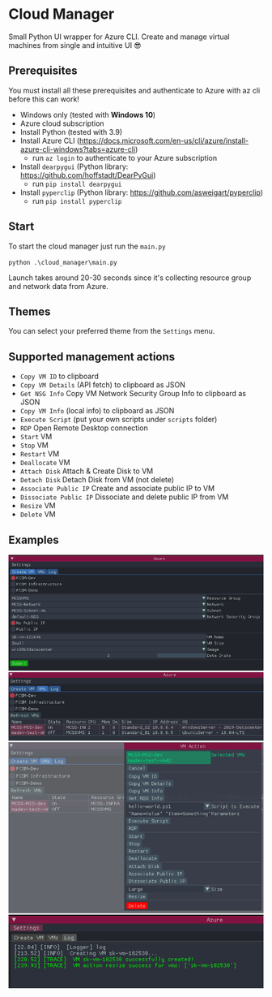 # Cloud Manager

Small Python UI wrapper for Azure CLI. Create and manage virtual machines from single and intuitive UI 😎

## Prerequisites

You must install all these prerequisites and authenticate to Azure with az cli before this can work!

- Windows only (tested with **Windows 10**)
- Azure cloud subscription
- Install Python (tested with 3.9)
- Install Azure CLI (<https://docs.microsoft.com/en-us/cli/azure/install-azure-cli-windows?tabs=azure-cli>)
  - run `az login` to authenticate to your Azure subscription
- Install `dearpygui` (Python library: <https://github.com/hoffstadt/DearPyGui>)
  - run `pip install dearpygui`
- Install `pyperclip` (Python library: <https://github.com/asweigart/pyperclip>)
  - run `pip install pyperclip`

## Start

To start the cloud manager just run the `main.py`

`python .\cloud_manager\main.py`

Launch takes around 20-30 seconds since it's collecting resource group and network data from Azure.

## Themes

You can select your preferred theme from the `Settings` menu.

## Supported management actions

- `Copy VM ID` to clipboard
- `Copy VM Details` (API fetch) to clipboard as JSON
- `Get NSG Info` Copy VM Network Security Group Info to clipboard as JSON
- `Copy VM Info` (local info) to clipboard as JSON
- `Execute Script` (put your own scripts under `scripts` folder)
- `RDP` Open Remote Desktop connection
- `Start` VM
- `Stop` VM
- `Restart` VM
- `Deallocate` VM
- `Attach Disk` Attach & Create Disk to VM
- `Detach Disk` Detach Disk from VM (not delete)
- `Associate Public IP` Create and associate public IP to VM
- `Dissociate Public IP` Dissociate and delete public IP from VM
- `Resize` VM
- `Delete` VM

## Examples

![cloud manager main](./images/cloud_manager.PNG 'Cloud Manager Main')
![cloud manager vms](./images/cloud_manager_vms.PNG 'Cloud Manager VMs')
![cloud manager action](./images/cloud_manager_action.PNG 'Cloud Manager Action')
![cloud manager log](./images/cloud_manager_log.PNG 'Cloud Manager Log')
